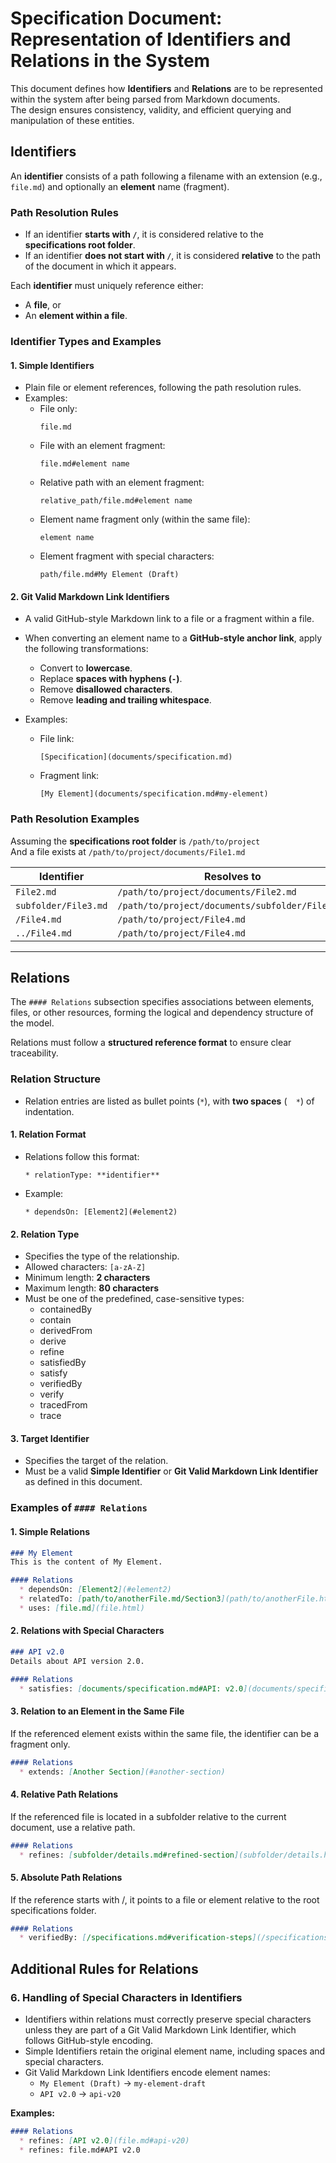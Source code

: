# Specification Document: Representation of Identifiers and Relations in the System

This document defines how **Identifiers** and **Relations** are to be represented within the system after being parsed from Markdown documents.  
The design ensures consistency, validity, and efficient querying and manipulation of these entities.

## Identifiers

An **identifier** consists of a path following a filename with an extension (e.g., `file.md`) and optionally an **element** name (fragment).  

### Path Resolution Rules

- If an identifier **starts with `/`**, it is considered relative to the **specifications root folder**.
- If an identifier **does not start with `/`**, it is considered **relative** to the path of the document in which it appears.

Each **identifier** must uniquely reference either:
  - A **file**, or
  - An **element within a file**.

### Identifier Types and Examples

#### 1. **Simple Identifiers**
   - Plain file or element references, following the path resolution rules.
   - Examples:
     - File only:  
       ```
       file.md
       ```
     - File with an element fragment:  
       ```
       file.md#element name
       ```
     - Relative path with an element fragment:  
       ```
       relative_path/file.md#element name
       ```
     - Element name fragment only (within the same file):  
       ```
       element name
       ```
     - Element fragment with special characters:  
       ```
       path/file.md#My Element (Draft)
       ```

#### 2. **Git Valid Markdown Link Identifiers**
   - A valid GitHub-style Markdown link to a file or a fragment within a file.
   
   - When converting an element name to a **GitHub-style anchor link**, apply the following transformations:
     - Convert to **lowercase**.
     - Replace **spaces with hyphens (`-`)**.
     - Remove **disallowed characters**.
     - Remove **leading and trailing whitespace**.
   
   - Examples:
     - File link:  
       ```
       [Specification](documents/specification.md)
       ```
     - Fragment link:  
       ```
       [My Element](documents/specification.md#my-element)
       ```

### Path Resolution Examples

Assuming the **specifications root folder** is `/path/to/project`  
And a file exists at `/path/to/project/documents/File1.md`

| Identifier | Resolves to |
|------------|------------|
| `File2.md` | `/path/to/project/documents/File2.md` |
| `subfolder/File3.md` | `/path/to/project/documents/subfolder/File3.md` |
| `/File4.md` | `/path/to/project/File4.md` |
| `../File4.md` | `/path/to/project/File4.md` |

---

## Relations

The `#### Relations` subsection specifies associations between elements, files, or other resources, forming the logical and dependency structure of the model.  

Relations must follow a **structured reference format** to ensure clear traceability.

### Relation Structure

- Relation entries are listed as bullet points (`*`), with **two spaces** (`  *`) of indentation.

#### 1. **Relation Format**
   - Relations follow this format:
     ```
     * relationType: **identifier**
     ```
   - Example:
     ```
     * dependsOn: [Element2](#element2)
     ```

#### 2. **Relation Type**
   - Specifies the type of the relationship.
   - Allowed characters: `[a-zA-Z]`
   - Minimum length: **2 characters**  
   - Maximum length: **80 characters**  
   - Must be one of the predefined, case-sensitive types:
     - containedBy
     - contain
     - derivedFrom
     - derive
     - refine
     - satisfiedBy
     - satisfy
     - verifiedBy
     - verify
     - tracedFrom
     - trace

#### 3. **Target Identifier**
   - Specifies the target of the relation.
   - Must be a valid **Simple Identifier** or **Git Valid Markdown Link Identifier** as defined in this document.

### Examples of `#### Relations`

#### 1. **Simple Relations**
```markdown
### My Element
This is the content of My Element.

#### Relations
  * dependsOn: [Element2](#element2)
  * relatedTo: [path/to/anotherFile.md/Section3](path/to/anotherFile.html#section3)
  * uses: [file.md](file.html)
```

#### 2. **Relations with Special Characters**
```markdown
### API v2.0
Details about API version 2.0.

#### Relations
  * satisfies: [documents/specification.md#API: v2.0](documents/specification.html#api-v20)

```

#### 3. **Relation to an Element in the Same File**
If the referenced element exists within the same file, the identifier can be a fragment only.

```markdown
#### Relations
  * extends: [Another Section](#another-section)
```

#### 4. **Relative Path Relations**
If the referenced file is located in a subfolder relative to the current document, use a relative path.
```markdown
#### Relations
  * refines: [subfolder/details.md#refined-section](subfolder/details.html#refined-section)

```
#### 5. **Absolute Path Relations**

If the reference starts with /, it points to a file or element relative to the root specifications folder.

```markdown
#### Relations
  * verifiedBy: [/specifications.md#verification-steps](/specifications.html#verification-steps)

```

## Additional Rules for Relations

### 6. **Handling of Special Characters in Identifiers**
   - Identifiers within relations must correctly preserve special characters unless they are part of a Git Valid Markdown Link Identifier, which follows GitHub-style encoding.
   - Simple Identifiers retain the original element name, including spaces and special characters.
   - Git Valid Markdown Link Identifiers encode element names:
     - `My Element (Draft)` → `my-element-draft`
     - `API v2.0` → `api-v20`

   **Examples:**
   ```markdown
   #### Relations
     * refines: [API v2.0](file.md#api-v20)
     * refines: file.md#API v2.0 
   ```



